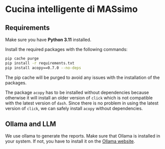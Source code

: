 # Cucina intelligente di MASsimo

## Requirements

Make sure you have **Python 3.11** installed.

Install the required packages with the following commands:

```bash
pip cache purge
pip install -r requirements.txt
pip install acopy==0.7.0 --no-deps
```

The pip cache will be purged to avoid any issues with the installation of the packages.

The package `acopy` has to be installed without dependencies because otherwise it will install an older version of
`click`
which is not compatible with the latest version of `dash`. Since there is no problem in using the latest version of
`click`,
we can safely install `acopy` without dependencies.

## Ollama and LLM

We use ollama to generate the reports. Make sure that Ollama is installed in your system.
If not, you have to install it on the [Ollama website](https://ollama.com).
